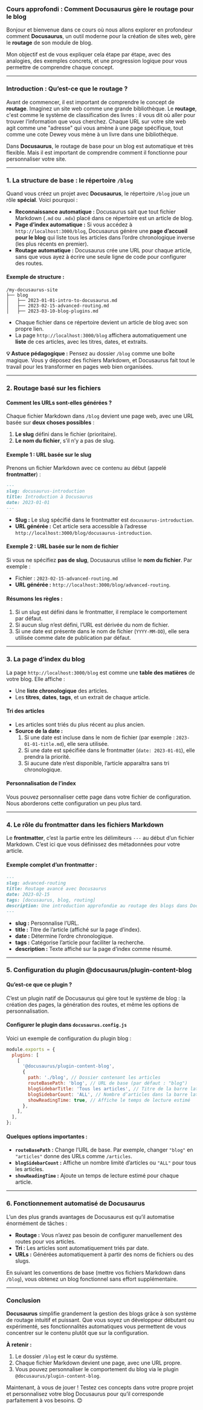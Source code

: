 ### **Cours approfondi : Comment Docusaurus gère le routage pour le blog**

Bonjour et bienvenue dans ce cours où nous allons explorer en profondeur comment **Docusaurus**, un outil moderne pour la création de sites web, gère le **routage** de son module de blog. 

Mon objectif est de vous expliquer cela étape par étape, avec des analogies, des exemples concrets, et une progression logique pour vous permettre de comprendre chaque concept.

---

### **Introduction : Qu’est-ce que le routage ?**

Avant de commencer, il est important de comprendre le concept de **routage**. Imaginez un site web comme une grande bibliothèque. Le **routage**, c'est comme le système de classification des livres : il vous dit où aller pour trouver l’information que vous cherchez. Chaque URL sur votre site web agit comme une "adresse" qui vous amène à une page spécifique, tout comme une cote Dewey vous mène à un livre dans une bibliothèque.

Dans **Docusaurus**, le routage de base pour un blog est automatique et très flexible. Mais il est important de comprendre comment il fonctionne pour personnaliser votre site.

---

### **1. La structure de base : le répertoire `/blog`**

Quand vous créez un projet avec **Docusaurus**, le répertoire `/blog` joue un rôle **spécial**. Voici pourquoi :

- **Reconnaissance automatique :** Docusaurus sait que tout fichier Markdown (`.md` ou `.mdx`) placé dans ce répertoire est un article de blog.
- **Page d’index automatique :** Si vous accédez à `http://localhost:3000/blog`, Docusaurus génère une **page d’accueil pour le blog** qui liste tous les articles dans l’ordre chronologique inverse (les plus récents en premier).
- **Routage automatique :** Docusaurus crée une URL pour chaque article, sans que vous ayez à écrire une seule ligne de code pour configurer des routes.

#### Exemple de structure :
```plaintext
/my-docusaurus-site
├── blog
│   ├── 2023-01-01-intro-to-docusaurus.md
│   ├── 2023-02-15-advanced-routing.md
│   ├── 2023-03-10-blog-plugins.md
```

- Chaque fichier dans ce répertoire devient un article de blog avec son propre lien.
- La page `http://localhost:3000/blog` affichera automatiquement une **liste** de ces articles, avec les titres, dates, et extraits.

**💡 Astuce pédagogique :** 
Pensez au dossier `/blog` comme une boîte magique. Vous y déposez des fichiers Markdown, et Docusaurus fait tout le travail pour les transformer en pages web bien organisées.

---

### **2. Routage basé sur les fichiers**

#### **Comment les URLs sont-elles générées ?**
Chaque fichier Markdown dans `/blog` devient une page web, avec une URL basée sur **deux choses possibles** :
1. **Le slug** défini dans le fichier (prioritaire).  
2. **Le nom du fichier**, s’il n’y a pas de slug.

#### **Exemple 1 : URL basée sur le slug**
Prenons un fichier Markdown avec ce contenu au début (appelé **frontmatter**) :
```markdown
---
slug: docusaurus-introduction
title: Introduction à Docusaurus
date: 2023-01-01
---
```
- **Slug :** Le slug spécifié dans le frontmatter est `docusaurus-introduction`.  
- **URL générée :** Cet article sera accessible à l’adresse `http://localhost:3000/blog/docusaurus-introduction`.

#### **Exemple 2 : URL basée sur le nom de fichier**
Si vous ne spécifiez **pas de slug**, Docusaurus utilise le **nom du fichier**. Par exemple :
- Fichier : `2023-02-15-advanced-routing.md`  
- **URL générée :** `http://localhost:3000/blog/advanced-routing`.

#### **Résumons les règles :**
1. Si un slug est défini dans le frontmatter, il remplace le comportement par défaut.
2. Si aucun slug n’est défini, l’URL est dérivée du nom de fichier.
3. Si une date est présente dans le nom de fichier (`YYYY-MM-DD`), elle sera utilisée comme date de publication par défaut.

---

### **3. La page d’index du blog**

La page `http://localhost:3000/blog` est comme une **table des matières** de votre blog. Elle affiche :
- Une **liste chronologique** des articles.
- Les **titres**, **dates**, **tags**, et un extrait de chaque article.

#### **Tri des articles**
- Les articles sont triés du plus récent au plus ancien.
- **Source de la date :**
  1. Si une date est incluse dans le nom de fichier (par exemple : `2023-01-01-title.md`), elle sera utilisée.
  2. Si une date est spécifiée dans le frontmatter (`date: 2023-01-01`), elle prendra la priorité.
  3. Si aucune date n’est disponible, l’article apparaîtra sans tri chronologique.

#### **Personnalisation de l’index**
Vous pouvez personnaliser cette page dans votre fichier de configuration. Nous aborderons cette configuration un peu plus tard.

---

### **4. Le rôle du frontmatter dans les fichiers Markdown**

Le **frontmatter**, c’est la partie entre les délimiteurs `---` au début d’un fichier Markdown. C’est ici que vous définissez des métadonnées pour votre article.

#### **Exemple complet d’un frontmatter :**
```markdown
---
slug: advanced-routing
title: Routage avancé avec Docusaurus
date: 2023-02-15
tags: [docusaurus, blog, routing]
description: Une introduction approfondie au routage des blogs dans Docusaurus.
---
```

- **slug :** Personnalise l’URL.
- **title :** Titre de l’article (affiché sur la page d’index).
- **date :** Détermine l’ordre chronologique.
- **tags :** Catégorise l’article pour faciliter la recherche.
- **description :** Texte affiché sur la page d’index comme résumé.

---

### **5. Configuration du plugin @docusaurus/plugin-content-blog**

#### **Qu’est-ce que ce plugin ?**
C’est un plugin natif de Docusaurus qui gère tout le système de blog : la création des pages, la génération des routes, et même les options de personnalisation.

#### **Configurer le plugin dans `docusaurus.config.js`**
Voici un exemple de configuration du plugin blog :
```javascript
module.exports = {
  plugins: [
    [
      '@docusaurus/plugin-content-blog',
      {
        path: './blog', // Dossier contenant les articles
        routeBasePath: 'blog', // URL de base (par défaut : "blog")
        blogSidebarTitle: 'Tous les articles', // Titre de la barre latérale
        blogSidebarCount: 'ALL', // Nombre d’articles dans la barre latérale
        showReadingTime: true, // Affiche le temps de lecture estimé
      },
    ],
  ],
};
```

#### **Quelques options importantes :**
- **`routeBasePath` :** Change l’URL de base. Par exemple, changer `"blog"` en `"articles"` donne des URLs comme `/articles`.
- **`blogSidebarCount` :** Affiche un nombre limité d’articles ou `"ALL"` pour tous les articles.
- **`showReadingTime` :** Ajoute un temps de lecture estimé pour chaque article.

---

### **6. Fonctionnement automatisé de Docusaurus**

L’un des plus grands avantages de Docusaurus est qu’il automatise énormément de tâches :
- **Routage :** Vous n’avez pas besoin de configurer manuellement des routes pour vos articles.
- **Tri :** Les articles sont automatiquement triés par date.
- **URLs :** Générées automatiquement à partir des noms de fichiers ou des slugs.

En suivant les conventions de base (mettre vos fichiers Markdown dans `/blog`), vous obtenez un blog fonctionnel sans effort supplémentaire.

---

### **Conclusion**

**Docusaurus** simplifie grandement la gestion des blogs grâce à son système de routage intuitif et puissant. Que vous soyez un développeur débutant ou expérimenté, ses fonctionnalités automatiques vous permettent de vous concentrer sur le contenu plutôt que sur la configuration.

**À retenir :**
1. Le dossier `/blog` est le cœur du système.
2. Chaque fichier Markdown devient une page, avec une URL propre.
3. Vous pouvez personnaliser le comportement du blog via le plugin `@docusaurus/plugin-content-blog`.

Maintenant, à vous de jouer ! Testez ces concepts dans votre propre projet et personnalisez votre blog Docusaurus pour qu’il corresponde parfaitement à vos besoins. 😊
